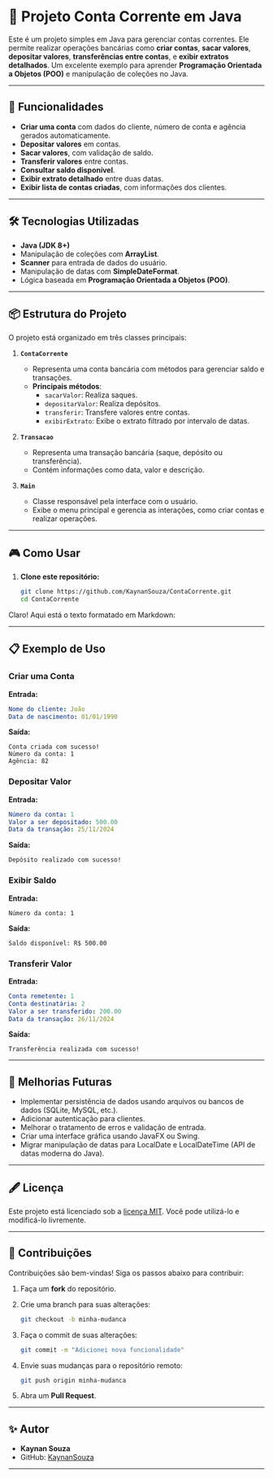 # 🏦 Projeto Conta Corrente em Java

Este é um projeto simples em Java para gerenciar contas correntes. Ele permite realizar operações bancárias como **criar contas**, **sacar valores**, **depositar valores**, **transferências entre contas**, e **exibir extratos detalhados**. Um excelente exemplo para aprender **Programação Orientada a Objetos (POO)** e manipulação de coleções no Java.

---

## 🚀 Funcionalidades

- **Criar uma conta** com dados do cliente, número de conta e agência gerados automaticamente.
- **Depositar valores** em contas.
- **Sacar valores**, com validação de saldo.
- **Transferir valores** entre contas.
- **Consultar saldo disponível**.
- **Exibir extrato detalhado** entre duas datas.
- **Exibir lista de contas criadas**, com informações dos clientes.

---

## 🛠️ Tecnologias Utilizadas

- **Java (JDK 8+)**
- Manipulação de coleções com **ArrayList**.
- **Scanner** para entrada de dados do usuário.
- Manipulação de datas com **SimpleDateFormat**.
- Lógica baseada em **Programação Orientada a Objetos (POO)**.

---

## 📦 Estrutura do Projeto

O projeto está organizado em três classes principais:

1. **`ContaCorrente`**
    - Representa uma conta bancária com métodos para gerenciar saldo e transações.
    - **Principais métodos**:
        - `sacarValor`: Realiza saques.
        - `depositarValor`: Realiza depósitos.
        - `transferir`: Transfere valores entre contas.
        - `exibirExtrato`: Exibe o extrato filtrado por intervalo de datas.

2. **`Transacao`**
    - Representa uma transação bancária (saque, depósito ou transferência).
    - Contém informações como data, valor e descrição.

3. **`Main`**
    - Classe responsável pela interface com o usuário.
    - Exibe o menu principal e gerencia as interações, como criar contas e realizar operações.

---

## 🎮 Como Usar

1. **Clone este repositório:**
   ```bash
   git clone https://github.com/KaynanSouza/ContaCorrente.git
   cd ContaCorrente
Claro! Aqui está o texto formatado em Markdown:

---

## 📋 Exemplo de Uso

### Criar uma Conta

**Entrada:**

```yaml
Nome do cliente: João
Data de nascimento: 01/01/1990
```

**Saída:**

```
Conta criada com sucesso!
Número da conta: 1
Agência: 82
```

### Depositar Valor

**Entrada:**

```yaml
Número da conta: 1
Valor a ser depositado: 500.00
Data da transação: 25/11/2024
```

**Saída:**

```
Depósito realizado com sucesso!
```

### Exibir Saldo

**Entrada:**

```
Número da conta: 1
```

**Saída:**

```
Saldo disponível: R$ 500.00
```

### Transferir Valor

**Entrada:**

```yaml
Conta remetente: 1
Conta destinatária: 2
Valor a ser transferido: 200.00
Data da transação: 26/11/2024
```

**Saída:**

```
Transferência realizada com sucesso!
```

---

## 🧩 Melhorias Futuras

- Implementar persistência de dados usando arquivos ou bancos de dados (SQLite, MySQL, etc.).
- Adicionar autenticação para clientes.
- Melhorar o tratamento de erros e validação de entrada.
- Criar uma interface gráfica usando JavaFX ou Swing.
- Migrar manipulação de datas para LocalDate e LocalDateTime (API de datas moderna do Java).

---

## 🖋️ Licença

Este projeto está licenciado sob a [licença MIT](https://opensource.org/licenses/MIT). Você pode utilizá-lo e modificá-lo livremente.

---

## 🤝 Contribuições

Contribuições são bem-vindas! Siga os passos abaixo para contribuir:

1. Faça um **fork** do repositório.

2. Crie uma branch para suas alterações:

   ```bash
   git checkout -b minha-mudanca
   ```

3. Faça o commit de suas alterações:

   ```bash
   git commit -m "Adicionei nova funcionalidade"
   ```

4. Envie suas mudanças para o repositório remoto:

   ```bash
   git push origin minha-mudanca
   ```

5. Abra um **Pull Request**.

---

## ✨ Autor

- **Kaynan Souza**
- GitHub: [KaynanSouza](https://github.com/KaynanSouza)

---